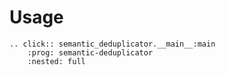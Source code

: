 # Usage

```{eval-rst}
.. click:: semantic_deduplicator.__main__:main
    :prog: semantic-deduplicator
    :nested: full
```
